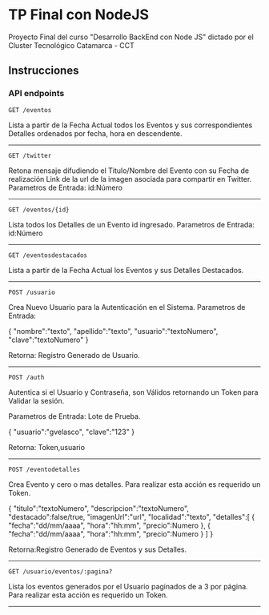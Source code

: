 # TP Final con NodeJS
Proyecto Final del curso "Desarrollo BackEnd con Node JS" dictado por el Cluster Tecnológico Catamarca - CCT

## Instrucciones

### API endpoints

`GET /eventos`

Lista a partir de la Fecha Actual todos los Eventos y sus correspondientes Detalles ordenados por fecha, hora en descendente.

---

`GET /twitter`

Retona mensaje difudiendo el Titulo/Nombre del Evento con su Fecha de realización Link de la url de la imagen asociada para compartir en Twitter.
Parametros de Entrada: id:Número

---

`GET /eventos/{id}`

Lista todos los Detalles de un Evento id ingresado.
Parametros de Entrada: id:Número

---

`GET /eventosdestacados`

Lista a partir de la Fecha Actual los Eventos y sus Detalles Destacados.

---

`POST /usuario`

Crea Nuevo Usuario para la Autenticación en el Sistema.
Parametros de Entrada: 

{
    "nombre":"texto",
    "apellido":"texto",
    "usuario":"textoNumero",
    "clave":"textoNumero"
}

Retorna: Registro Generado de Usuario.

---

`POST /auth`

Autentica si el Usuario y Contraseña, son Válidos retornando un Token para Validar la sesión.

Parametros de Entrada:
Lote de Prueba.

{
    "usuario":"gvelasco",
    "clave":"123"
}

Retorna: Token,usuario

---

`POST /eventodetalles`

Crea Evento y cero o mas detalles. Para realizar esta acción es requerido un Token.

 { 
    "titulo":"textoNumero",
    "descripcion":"textoNumero",
    "destacado":false/true,
    "imagenUrl":"url", 
    "localidad":"texto",
    "detalles":[
        {
            "fecha":"dd/mm/aaaa",
            "hora":"hh:mm",
            "precio":Numero
        },
        {
            "fecha":"dd/mm/aaaa",
            "hora":"hh:mm",
            "precio":Numero
        }
    ]
}

Retorna:Registro Generado de Eventos y sus Detalles.

---

`GET /usuario/eventos/:pagina?`

Lista los eventos generados por el Usuario paginados de a 3 por página. Para realizar esta acción es requerido un Token.

---
